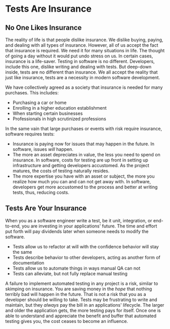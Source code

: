# Tests Are Insurance

## No One Likes Insurance

The reality of life is that people dislike insurance. We dislike buying, paying, and dealing with all types of insurance. However, all of us accept the fact that insurance is required. We need it for many situations in life. The thought of going a day without it would put undo stress on us. In certain cases, insurance is a life-saver. Testing in software is no different. Developers, include this one, dislike writing and dealing with tests. But deep-down inside, tests are no different than insurance. We all accept the reality that just like insurance, tests are a necessity in modern software development.

We have collectively agreed as a society that insurance is needed for many purchases. This includes:

- Purchasing a car or home
- Enrolling in a higher education establishment
- When starting certain businesses
- Professionals in high scrutinized professions

In the same vain that large purchases or events with risk require insurance, software requires tests:

- Insurance is paying now for issues that may happen in the future. In software, issues _will_ happen.
- The more an asset depreciates in value, the less you need to spend on insurance. In software, costs for testing are up front in setting up infrastructure and getting developers accustomed. As the project matures, the costs of testing naturally resides.
- The more expertise you have with an asset or subject, the more you realize how much you can and can not get away with. In software, developers get more accustomed to the process and better at writing tests, thus, reducing costs.

## Tests Are Your Insurance

When you as a software engineer write a test, be it unit, integration, or end-to-end, you are investing in your applications' future. The time and effort put forth will pay dividends later when someone needs to modify the software.

- Tests allow us to refactor at will with the confidence behavior will stay the same
- Tests describe behavior to other developers, acting as another form of documentation
- Tests allow us to automate things in ways manual QA can not
- Tests can alleviate, but not fully replace manual testing

A failure to implement automated testing in any project is a risk, similar to skimping on insurance. You are saving money in the _hope_ that nothing terribly bad will happen in the future. That is not a risk that you as a developer should be willing to take. Tests may be frustrating to write and maintain, but they _always_ pay the bill in an applications' lifecycle. The larger and older the application gets, the more testing pays for itself. Once one is able to understand and appreciate the benefit and buffer that automated testing gives you, the cost ceases to become an influence.
